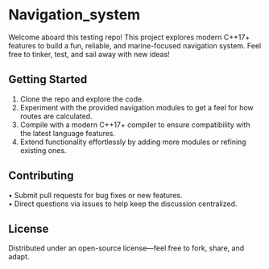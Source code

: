 # Navigation_system
Welcome aboard this testing repo! This project explores modern C++17+ features to build a fun, reliable, and marine-focused navigation system. Feel free to tinker, test, and sail away with new ideas!
## Getting Started
1. Clone the repo and explore the code.
2. Experiment with the provided navigation modules to get a feel for how routes are calculated.
3. Compile with a modern C++17+ compiler to ensure compatibility with the latest language features.
4. Extend functionality effortlessly by adding more modules or refining existing ones.

## Contributing
• Submit pull requests for bug fixes or new features.  
• Direct questions via issues to help keep the discussion centralized.

## License
Distributed under an open-source license—feel free to fork, share, and adapt.
